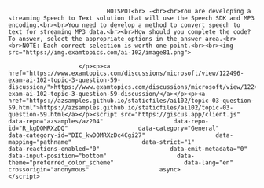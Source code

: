 <p class="card-text">
							
								HOTSPOT<br> -<br><br>You are developing a streaming Speech to Text solution that will use the Speech SDK and MP3 encoding.<br><br>You need to develop a method to convert speech to text for streaming MP3 data.<br><br>How should you complete the code? To answer, select the appropriate options in the answer area.<br><br>NOTE: Each correct selection is worth one point.<br><br><img src="https://img.examtopics.com/ai-102/image81.png">
							
						</p><p><a href="https://www.examtopics.com/discussions/microsoft/view/122496-exam-ai-102-topic-3-question-59-discussion/">https://www.examtopics.com/discussions/microsoft/view/122496-exam-ai-102-topic-3-question-59-discussion/</a></p><p><a href="https://azsamples.github.io/staticfiles/ai102/topic-03-question-59.html">https://azsamples.github.io/staticfiles/ai102/topic-03-question-59.html</a></p><script src="https://giscus.app/client.js"                    data-repo="azsamples/az204"                    data-repo-id="R_kgDOMRXzDQ"                    data-category="General"                    data-category-id="DIC_kwDOMRXzDc4Cgi27"                    data-mapping="pathname"                    data-strict="1"                    data-reactions-enabled="0"                    data-emit-metadata="0"                    data-input-position="bottom"                    data-theme="preferred_color_scheme"                    data-lang="en"                    crossorigin="anonymous"                    async>                    </script>